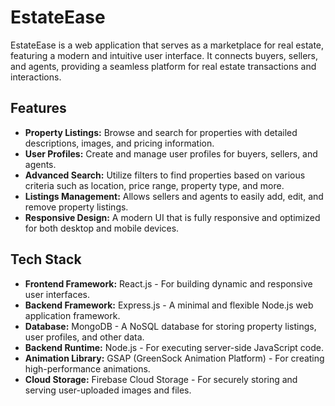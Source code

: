 # EstateEase

EstateEase is a web application that serves as a marketplace for real estate, featuring a modern and intuitive user interface. It connects buyers, sellers, and agents, providing a seamless platform for real estate transactions and interactions.

## Features
- **Property Listings:** Browse and search for properties with detailed descriptions, images, and pricing information.
- **User Profiles:** Create and manage user profiles for buyers, sellers, and agents.
- **Advanced Search:** Utilize filters to find properties based on various criteria such as location, price range, property type, and more.
- **Listings Management:** Allows sellers and agents to easily add, edit, and remove property listings.
- **Responsive Design:** A modern UI that is fully responsive and optimized for both desktop and mobile devices.

## Tech Stack
- **Frontend Framework:** React.js - For building dynamic and responsive user interfaces.
- **Backend Framework:** Express.js - A minimal and flexible Node.js web application framework.
- **Database:** MongoDB - A NoSQL database for storing property listings, user profiles, and other data.
- **Backend Runtime:** Node.js - For executing server-side JavaScript code.
- **Animation Library:** GSAP (GreenSock Animation Platform) - For creating high-performance animations.
- **Cloud Storage:** Firebase Cloud Storage - For securely storing and serving user-uploaded images and files.

